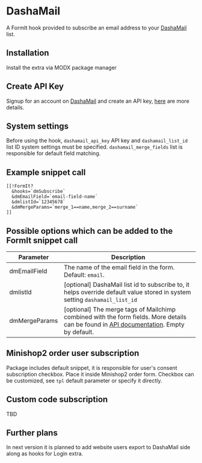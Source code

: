 # DashaMail

A FormIt hook provided to subscribe an email address to your [DashaMail](https://dashamail.ru) list.

## Installation
Install the extra via MODX package manager

## Create API Key
Signup for an account on [DashaMail](https://dashamail.ru) and create an API key, [here](https://dashamail.ru/api/?_gl=1*rf286y*_ga*MTY0NjI0Mzg4NC4xNzM2OTI3MzA0*_ga_HWEQYTTCPL*MTczODQ0MDgwOS4xMC4xLjE3Mzg0NDA5MjAuMjAuMC4w) are more details.

## System settings
Before using the hook, `dashamail_api_key` API key and `dashamail_list_id` list ID system settings must be specified. `dashamail_merge_fields` list is responsible for default field matching.

## Example snippet call

```
[[!FormIt?
  &hooks=`dmSubscribe`
  &dmEmailField=`email-field-name`
  &dmlistId=`12345678`
  &dmMergeParams=`merge_1==name,merge_2==surname`
]]
```

## Possible options which can be added to the FormIt snippet call

| Parameter                  | Description                                                                 |
|----------------------------|------------------------------------------------------------------------------|
| dmEmailField | The name of the email field in the form. Default: `email`. |
| dmlistId | [optional] DashaMail list id to subscribe to, it helps override default value stored in system setting `dashamail_list_id` |
| dmMergeParams | [optional] The merge tags of Mailchimp combined with the form fields. More details can be found in [API documentation](https://dashamail.ru/api_details/?method=lists.add_member). Empty by default. |

## Minishop2 order user subscription

Package includes default snippet, it is responsible for user's consent subscription checkbox. Place it inside Minishop2 order form. Checkbox can be customized, see `tpl` default parameter or specify it directly.

## Custom code subscription

TBD

## Further plans

In next version it is planned to add website users export to DashaMail side along as hooks for Login extra.
